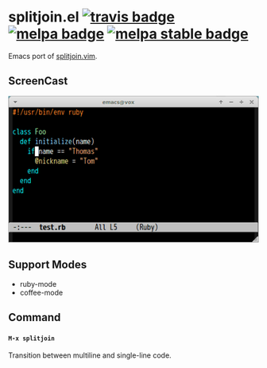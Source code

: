 # splitjoin.el [![travis badge][travis-badge]][travis-link] [![melpa badge][melpa-badge]][melpa-link] [![melpa stable badge][melpa-stable-badge]][melpa-stable-link]

Emacs port of [splitjoin.vim](https://github.com/AndrewRadev/splitjoin.vim).


## ScreenCast

![splitjoin](image/splitjoin.gif)


## Support Modes

- ruby-mode
- coffee-mode


## Command

#### `M-x splitjoin`

Transition between multiline and single-line code.

[travis-badge]: https://travis-ci.org/syohex/emacs-splitjoin.png
[travis-link]: https://travis-ci.org/syohex/emacs-splitjoin
[melpa-link]: http://melpa.org/#/splitjoin
[melpa-stable-link]: http://melpa.org/#/splitjoin
[melpa-badge]: http://melpa.org/packages/splitjoin-badge.svg
[melpa-stable-badge]: http://stable.melpa.org/packages/splitjoin-badge.svg
